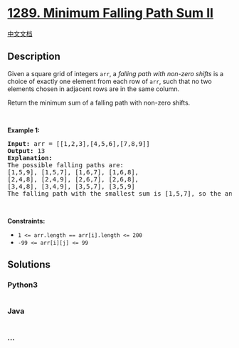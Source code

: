 # [1289. Minimum Falling Path Sum II](https://leetcode.com/problems/minimum-falling-path-sum-ii)

[中文文档](/solution/1200-1299/1289.Minimum%20Falling%20Path%20Sum%20II/README.md)

## Description

<p>Given a square grid&nbsp;of integers&nbsp;<code>arr</code>, a <em>falling path with non-zero shifts</em>&nbsp;is a choice of&nbsp;exactly one element from each row of <code>arr</code>, such that no two elements chosen in adjacent rows are in&nbsp;the same column.</p>

<p>Return the&nbsp;minimum&nbsp;sum of a falling path with non-zero shifts.</p>

<p>&nbsp;</p>
<p><strong>Example 1:</strong></p>

<pre>
<strong>Input:</strong> arr = [[1,2,3],[4,5,6],[7,8,9]]
<strong>Output:</strong> 13
<strong>Explanation: </strong>
The possible falling paths are:
[1,5,9], [1,5,7], [1,6,7], [1,6,8],
[2,4,8], [2,4,9], [2,6,7], [2,6,8],
[3,4,8], [3,4,9], [3,5,7], [3,5,9]
The falling path with the smallest sum is&nbsp;[1,5,7], so the answer is&nbsp;13.
</pre>

<p>&nbsp;</p>
<p><strong>Constraints:</strong></p>

<ul>
	<li><code>1 &lt;= arr.length == arr[i].length &lt;= 200</code></li>
	<li><code>-99 &lt;= arr[i][j] &lt;= 99</code></li>
</ul>

## Solutions

<!-- tabs:start -->

### **Python3**

```python

```

### **Java**

```java

```

### **...**

```

```

<!-- tabs:end -->
